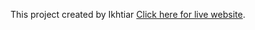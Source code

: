 This project created by Ikhtiar [Click here for live website](https://dreamy-roentgen-c8bfee.netlify.app/).
